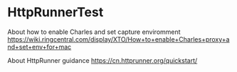 # HttpRunnerTest

About how to enable Charles and set capture enviromment
https://wiki.ringcentral.com/display/XTO/How+to+enable+Charles+proxy+and+set+env+for+mac

About HttpRunner guidance
https://cn.httprunner.org/quickstart/
